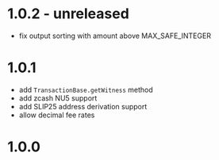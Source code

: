 # 1.0.2 - unreleased

-   fix output sorting with amount above MAX_SAFE_INTEGER

# 1.0.1

-   add `TransactionBase.getWitness` method
-   add zcash NU5 support
-   add SLIP25 address derivation support
-   allow decimal fee rates

# 1.0.0
